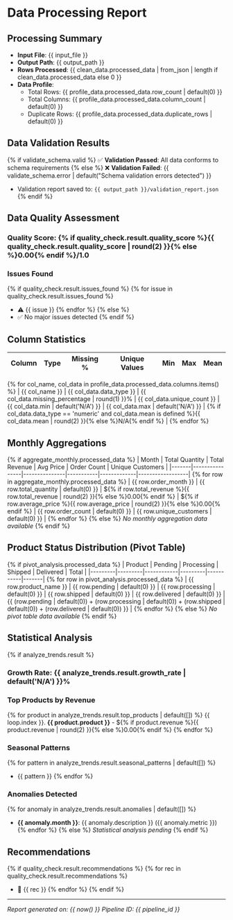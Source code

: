 # Data Processing Report

## Processing Summary

- **Input File**: {{ input_file }}
- **Output Path**: {{ output_path }}
- **Rows Processed**: {{ clean_data.processed_data | from_json | length if clean_data.processed_data else 0 }}
- **Data Profile**: 
  - Total Rows: {{ profile_data.processed_data.row_count | default(0) }}
  - Total Columns: {{ profile_data.processed_data.column_count | default(0) }}
  - Duplicate Rows: {{ profile_data.processed_data.duplicate_rows | default(0) }}

## Data Validation Results

{% if validate_schema.valid %}
✅ **Validation Passed**: All data conforms to schema requirements
{% else %}
❌ **Validation Failed**: {{ validate_schema.error | default("Schema validation errors detected") }}
- Validation report saved to: `{{ output_path }}/validation_report.json`
{% endif %}

## Data Quality Assessment

### Quality Score: {% if quality_check.result.quality_score %}{{ quality_check.result.quality_score | round(2) }}{% else %}0.00{% endif %}/1.0

### Issues Found
{% if quality_check.result.issues_found %}
{% for issue in quality_check.result.issues_found %}
- ⚠️ {{ issue }}
{% endfor %}
{% else %}
- ✅ No major issues detected
{% endif %}

## Column Statistics

| Column | Type | Missing % | Unique Values | Min | Max | Mean |
|--------|------|-----------|---------------|-----|-----|------|
{% for col_name, col_data in profile_data.processed_data.columns.items() %}
| {{ col_name }} | {{ col_data.data_type }} | {{ col_data.missing_percentage | round(1) }}% | {{ col_data.unique_count }} | {{ col_data.min | default('N/A') }} | {{ col_data.max | default('N/A') }} | {% if col_data.data_type == 'numeric' and col_data.mean is defined %}{{ col_data.mean | round(2) }}{% else %}N/A{% endif %} |
{% endfor %}

## Monthly Aggregations

{% if aggregate_monthly.processed_data %}
| Month | Total Quantity | Total Revenue | Avg Price | Order Count | Unique Customers |
|-------|----------------|---------------|-----------|-------------|------------------|
{% for row in aggregate_monthly.processed_data %}
| {{ row.order_month }} | {{ row.total_quantity | default(0) }} | ${% if row.total_revenue %}{{ row.total_revenue | round(2) }}{% else %}0.00{% endif %} | ${% if row.average_price %}{{ row.average_price | round(2) }}{% else %}0.00{% endif %} | {{ row.order_count | default(0) }} | {{ row.unique_customers | default(0) }} |
{% endfor %}
{% else %}
*No monthly aggregation data available*
{% endif %}

## Product Status Distribution (Pivot Table)

{% if pivot_analysis.processed_data %}
| Product | Pending | Processing | Shipped | Delivered | Total |
|---------|---------|------------|---------|-----------|-------|
{% for row in pivot_analysis.processed_data %}
| {{ row.product_name }} | {{ row.pending | default(0) }} | {{ row.processing | default(0) }} | {{ row.shipped | default(0) }} | {{ row.delivered | default(0) }} | {{ (row.pending | default(0)) + (row.processing | default(0)) + (row.shipped | default(0)) + (row.delivered | default(0)) }} |
{% endfor %}
{% else %}
*No pivot table data available*
{% endif %}

## Statistical Analysis

{% if analyze_trends.result %}
### Growth Rate: {{ analyze_trends.result.growth_rate | default('N/A') }}%

### Top Products by Revenue
{% for product in analyze_trends.result.top_products | default([]) %}
{{ loop.index }}. **{{ product.product }}** - ${% if product.revenue %}{{ product.revenue | round(2) }}{% else %}0.00{% endif %}
{% endfor %}

### Seasonal Patterns
{% for pattern in analyze_trends.result.seasonal_patterns | default([]) %}
- {{ pattern }}
{% endfor %}

### Anomalies Detected
{% for anomaly in analyze_trends.result.anomalies | default([]) %}
- **{{ anomaly.month }}**: {{ anomaly.description }} ({{ anomaly.metric }})
{% endfor %}
{% else %}
*Statistical analysis pending*
{% endif %}

## Recommendations

{% if quality_check.result.recommendations %}
{% for rec in quality_check.result.recommendations %}
- 📌 {{ rec }}
{% endfor %}
{% endif %}

---

*Report generated on: {{ now() }}*
*Pipeline ID: {{ pipeline_id }}*
